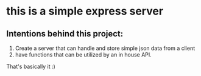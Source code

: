 # this is a simple express server

## Intentions behind this project: 
1. Create a server that can handle and store simple json data from a client
2. have functions that can be utilized by an in house API.

That's basically it :)
